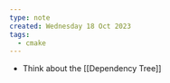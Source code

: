 ```yaml
---
type: note
created: Wednesday 18 Oct 2023
tags:
  - cmake
---
```

- Think about the [[Dependency Tree]] 